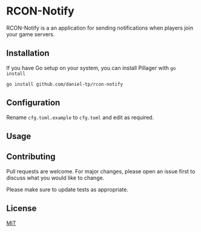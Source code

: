 # RCON-Notify

RCON-Notify is a an application for sending notifications when players join your game servers.

## Installation

If you have Go setup on your system, you can install Pillager with `go install`

```shell script
go install github.com/daniel-tp/rcon-notify
```

## Configuration

Rename `cfg.toml.example` to `cfg.toml` and edit as required.

## Usage



## Contributing

Pull requests are welcome. For major changes, please open an issue first
to discuss what you would like to change.

Please make sure to update tests as appropriate.

## License

[MIT](https://choosealicense.com/licenses/mit/)